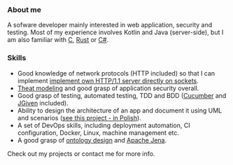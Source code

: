 ### About me

A sofware developer mainly interested in web application, security and testing. Most of my experience involves Kotlin and Java (server-side), but I am also familiar with [C](https://github.com/multicatch/FLAME-interpreter), [Rust](https://github.com/multicatch/rubble-rs) or [C#](https://github.com/multicatch/ProjectManager).

### Skills

* Good knowledge of network protocols (HTTP included) so that I can implement [implement own HTTP/1.1 server directly on sockets](https://github.com/multicatch/ksockserver).
* [Theat modeling](https://github.com/multicatch/cucumber-audit/blob/master/doc/SampleThreadModel.md) and good grasp of application security overall.
* Good grasp of testing, automated testing, TDD and BDD ([Cucumber](https://github.com/multicatch/cucumber-audit) and [JGiven](https://github.com/multicatch/MockGiven) included).
* Ability to design the architecture of an app and document it using UML and scenarios ([see this project - in Polish](https://github.com/multicatch/zoo)).
* A set of DevOps skills, including deployment automation, CI configuration, Docker, Linux, machine management etc.
* A good grasp of [ontology design](https://github.com/multicatch/FuddiOntology) and [Apache Jena](https://github.com/multicatch/FuddiWikiGenerator).

Check out my projects or contact me for more info.
